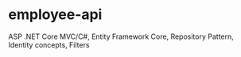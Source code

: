 # employee-api

ASP .NET Core MVC/C#,
Entity Framework Core,
Repository Pattern,
Identity concepts,
Filters
